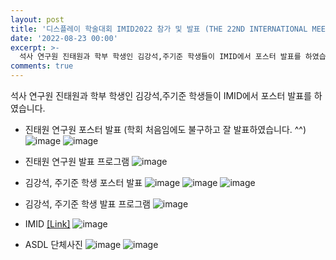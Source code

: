 ```yaml
---
layout: post
title: '디스플레이 학술대회 IMID2022 참가 및 발표 (THE 22ND INTERNATIONAL MEETING ON INFORMATION DISPLAY)'
date: '2022-08-23 00:00'
excerpt: >-
  석사 연구원 진태원과 학부 학생인 김강석,주기준 학생들이 IMID에서 포스터 발표를 하였습니다. 
comments: true
---
```


석사 연구원 진태원과 학부 학생인 김강석,주기준 학생들이 IMID에서 포스터 발표를 하였습니다. 

- 진태원 연구원 포스터 발표 (학회 처음임에도 불구하고 잘 발표하였습니다. ^^)
![image](https://user-images.githubusercontent.com/80964488/187573311-771deb8c-365d-4224-b408-05210f683f6a.jpg)
![image](https://user-images.githubusercontent.com/80964488/187573461-4000d71f-b627-449b-a559-99f86395fa0c.jpg)

- 진태원 연구원 발표 프로그램
![image](https://user-images.githubusercontent.com/80964488/187573257-725e53b5-7506-4bfc-b1ba-b7e66fdf8887.PNG)

- 김강석, 주기준 학생 포스터 발표
![image](https://user-images.githubusercontent.com/80964488/187576302-13a99f7a-1ed3-44a9-8246-33d9ca5f3004.jpg)
![image](https://user-images.githubusercontent.com/80964488/187573494-d93c3cc7-ac0d-470e-8c08-e1a72839d905.jpg)
![image](https://user-images.githubusercontent.com/80964488/187573504-010a3870-b7f5-4bf5-ba3a-102e6de28554.jpg)


- 김강석, 주기준 학생 발표 프로그램
![image](https://user-images.githubusercontent.com/80964488/187575325-5b8455ca-41d0-4d40-aa89-fefe4eef6d40.png)


- IMID [[Link]](http://www.imid.or.kr/2022/index.asp)
![image](https://user-images.githubusercontent.com/80964488/187573681-ac647d84-7b6c-4316-aeb0-3af9c9d958f0.png)


- ASDL 단체사진 
![image](https://user-images.githubusercontent.com/80964488/187574283-b1d4ce28-f398-4d0d-be57-c3e99ea4232e.jpg)
![image](https://user-images.githubusercontent.com/80964488/187574275-fa90d7be-3460-45cf-9b1a-afa3de57eba5.jpg)